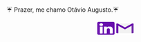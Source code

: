 ☔ Prazer, me chamo Otávio Augusto.☔

 <link rel="stylesheet" href="https://cdn.jsdelivr.net/gh/devicons/devicon@v2.14.0/devicon.min.css">
<div align="center">
    <a href="https://www.linkedin.com/in/otaviopdroso/" ><img src="/assets/linkedin.png" target="_blank" width="40em" height="30em"></a>
    <a href="https://www.linkedin.com/in/otaviopdroso/" ><img src="/assets/gmail.png" target="_blank" width="40em" height="30em"></a>
</div>
  
  
  
  



